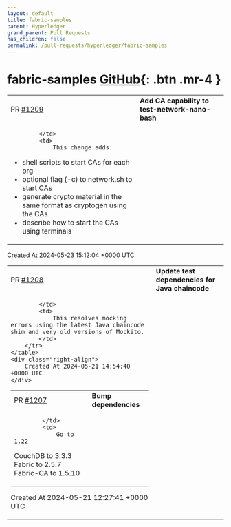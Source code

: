 ```yaml
---
layout: default
title: fabric-samples
parent: Hyperledger
grand_parent: Pull Requests
has_children: false
permalink: /pull-requests/hyperledger/fabric-samples
---
```


# fabric-samples <span class="fs-3 right-align">[GitHub](https://github.com/hyperledger/fabric-samples){: .btn .mr-4 }</span>


<div>
    <table>
        <tr>
            <td>
                PR <a href="https://github.com/hyperledger/fabric-samples/pull/1209" class=".btn">#1209</a>
            </td>
            <td>
                <b>
                    Add CA capability to test-network-nano-bash
                </b>
            </td>
        </tr>
        <tr>
            <td>
                
            </td>
            <td>
                This change adds:
- shell scripts to start CAs for each org
- optional flag (-c) to network.sh to start CAs
- generate crypto material in the same format as cryptogen using the CAs
- describe how to start the CAs using terminals
            </td>
        </tr>
    </table>
    <div class="right-align">
        Created At 2024-05-23 15:12:04 +0000 UTC
    </div>
</div>

<div>
    <table>
        <tr>
            <td>
                PR <a href="https://github.com/hyperledger/fabric-samples/pull/1208" class=".btn">#1208</a>
            </td>
            <td>
                <b>
                    Update test dependencies for Java chaincode
                </b>
            </td>
        </tr>
        <tr>
            <td>
                
            </td>
            <td>
                This resolves mocking errors using the latest Java chaincode shim and very old versions of Mockito.
            </td>
        </tr>
    </table>
    <div class="right-align">
        Created At 2024-05-21 14:54:40 +0000 UTC
    </div>
</div>

<div>
    <table>
        <tr>
            <td>
                PR <a href="https://github.com/hyperledger/fabric-samples/pull/1207" class=".btn">#1207</a>
            </td>
            <td>
                <b>
                    Bump dependencies
                </b>
            </td>
        </tr>
        <tr>
            <td>
                
            </td>
            <td>
                Go to 1.22
CouchDB to 3.3.3
Fabric to 2.5.7
Fabric-CA to 1.5.10
            </td>
        </tr>
    </table>
    <div class="right-align">
        Created At 2024-05-21 12:27:41 +0000 UTC
    </div>
</div>

